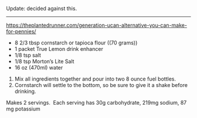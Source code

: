 Update: decided against this.

----

https://theplantedrunner.com/generation-ucan-alternative-you-can-make-for-pennies/

- 8 2/3 tbsp cornstarch or tapioca flour ((70 grams))
- 1 packet True Lemon drink enhancer
- 1/8 tsp salt
- 1/8 tsp Morton’s Lite Salt
- 16 oz (470ml) water

1. Mix all ingredients together and pour into two 8 ounce fuel bottles.
2. Cornstarch will settle to the bottom, so be sure to give it a shake before drinking.

Makes 2 servings.  Each serving has 30g carbohydrate, 219mg sodium, 87 mg potassium